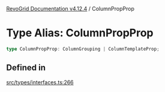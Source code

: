 [RevoGrid Documentation v4.12.4](README.md) / ColumnPropProp

# Type Alias: ColumnPropProp

```ts
type ColumnPropProp: ColumnGrouping | ColumnTemplateProp;
```

## Defined in

[src/types/interfaces.ts:266](https://github.com/revolist/revogrid/blob/648f56ecfc5430eb0184373ea33dd565a6a33bb9/src/types/interfaces.ts#L266)
